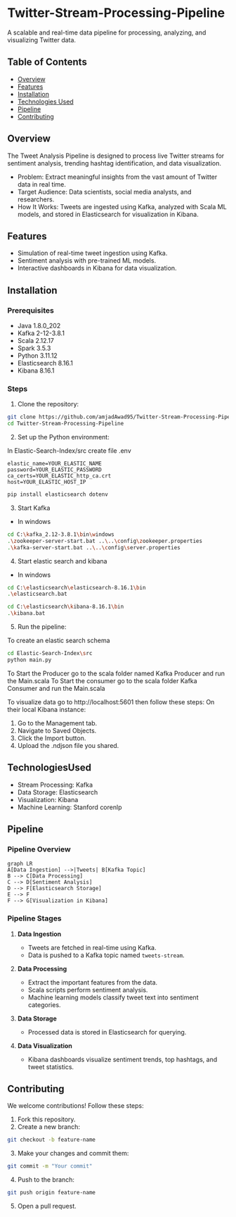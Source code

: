 # Twitter-Stream-Processing-Pipeline

A scalable and real-time data pipeline for processing, analyzing, and visualizing Twitter data.


## Table of Contents

- [Overview](#Overview)
- [Features](#Features)
- [Installation](#Installation)
- [Technologies Used](#TechnologiesUsed)
- [Pipeline](#Pipeline)
- [Contributing](#Contributing)

## Overview

The Tweet Analysis Pipeline is designed to process live Twitter streams for sentiment analysis, trending hashtag identification, and data visualization.

- Problem: Extract meaningful insights from the vast amount of Twitter data in real time.
- Target Audience: Data scientists, social media analysts, and researchers.
- How It Works: Tweets are ingested using Kafka, analyzed with Scala ML models, and stored in Elasticsearch for visualization in Kibana.

## Features

- Simulation of real-time tweet ingestion using Kafka.
- Sentiment analysis with pre-trained ML models.
- Interactive dashboards in Kibana for data visualization.

## Installation

### Prerequisites

- Java 1.8.0_202
- Kafka 2-12-3.8.1
- Scala 2.12.17
- Spark 3.5.3
- Python 3.11.12
- Elasticsearch 8.16.1
- Kibana 8.16.1

### Steps

1. Clone the repository:

```bash
git clone https://github.com/amjadAwad95/Twitter-Stream-Processing-Pipeline.git
cd Twitter-Stream-Processing-Pipeline
```

2. Set up the Python environment:

In Elastic-Search-Index/src create file .env

```
elastic_name=YOUR_ELASTIC_NAME
password=YOUR_ELASTIC_PASSWORD
ca_certs=YOUR_ELASTIC_http_ca.crt
host=YOUR_ELASTIC_HOST_IP
```
```bash
pip install elasticsearch dotenv
```

3. Start Kafka

- In windows

```bash
cd C:\kafka_2.12-3.8.1\bin\windows
.\zookeeper-server-start.bat ..\..\config\zookeeper.properties
.\kafka-server-start.bat ..\..\config\server.properties
```

4. Start elastic search and kibana

- In windows

```bash
cd C:\elasticsearch\elasticsearch-8.16.1\bin
.\elasticsearch.bat
```

```bash
cd C:\elasticsearch\kibana-8.16.1\bin
.\kibana.bat
```

5. Run the pipeline:

To create an elastic search schema
```bash
cd Elastic-Search-Index\src
python main.py
```

To Start the Producer go to the scala folder named Kafka Producer and run the Main.scala
To Start the consumer go to the scala folder Kafka Consumer and run the Main.scala

To visualize data go to http://localhost:5601 then follow these steps:
On their local Kibana instance:
1. Go to the Management tab.
2. Navigate to Saved Objects.
3. Click the Import button.
4. Upload the .ndjson file you shared.

## TechnologiesUsed

- Stream Processing: Kafka
- Data Storage: Elasticsearch
- Visualization: Kibana
- Machine Learning: Stanford corenlp

## Pipeline

### Pipeline Overview

```mermaid
graph LR
A[Data Ingestion] -->|Tweets| B[Kafka Topic]
B --> C[Data Processing]
C --> D[Sentiment Analysis]
D --> F[Elasticsearch Storage]
E --> F
F --> G[Visualization in Kibana]
```

### Pipeline Stages 

1. **Data Ingestion**  
   - Tweets are fetched in real-time using Kafka.  
   - Data is pushed to a Kafka topic named `tweets-stream`.

2. **Data Processing**
   - Extract the important features from the data.
   - Scala scripts perform sentiment analysis.  
   - Machine learning models classify tweet text into sentiment categories.

3. **Data Storage**  
   - Processed data is stored in Elasticsearch for querying.

4. **Data Visualization**  
   - Kibana dashboards visualize sentiment trends, top hashtags, and tweet statistics.

## Contributing

We welcome contributions! Follow these steps:

1. Fork this repository.
2. Create a new branch:
```bash
git checkout -b feature-name
```
3. Make your changes and commit them:
```bash
git commit -m "Your commit"
```
4. Push to the branch:
```bash
git push origin feature-name
```
5. Open a pull request.
